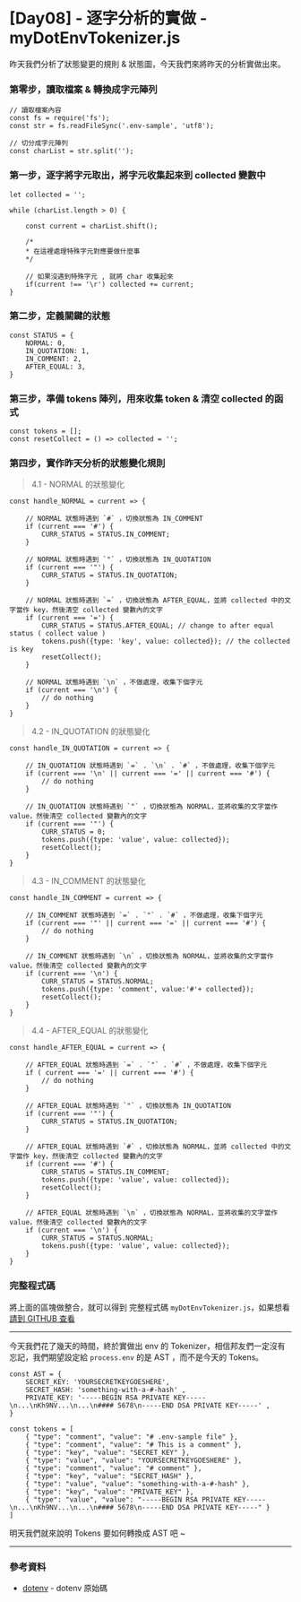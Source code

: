 # [Day08] - 逐字分析的實做 - myDotEnvTokenizer.js

昨天我們分析了狀態變更的規則 & 狀態圖，今天我們來將昨天的分析實做出來。

### 第零步，讀取檔案 & 轉換成字元陣列

```JS
// 讀取檔案內容 
const fs = require('fs');
const str = fs.readFileSync('.env-sample', 'utf8');

// 切分成字元陣列
const charList = str.split('');
``` 

### 第一步，逐字將字元取出，將字元收集起來到 collected 變數中

```JS
let collected = '';

while (charList.length > 0) {

    const current = charList.shift();
    
    /*
    * 在這裡處理特殊字元對應要做什麼事
    */

    // 如果沒遇到特殊字元 , 就將 char 收集起來
    if(current !== '\r') collected += current;
}
``` 

### 第二步，定義關鍵的狀態

```JS
const STATUS = {
    NORMAL: 0,
    IN_QUOTATION: 1,
    IN_COMMENT: 2,
    AFTER_EQUAL: 3,
}
``` 

### 第三步，準備 tokens 陣列，用來收集 token & 清空 collected 的函式

```JS
const tokens = [];
const resetCollect = () => collected = '';
``` 

### 第四步，實作昨天分析的狀態變化規則

> 4.1 - NORMAL 的狀態變化

```JS
const handle_NORMAL = current => {

    // NORMAL 狀態時遇到 `#` ，切換狀態為 IN_COMMENT
    if (current === '#') {
        CURR_STATUS = STATUS.IN_COMMENT;
    }
    
    // NORMAL 狀態時遇到 `"` ，切換狀態為 IN_QUOTATION
    if (current === '"') {
        CURR_STATUS = STATUS.IN_QUOTATION;
    }
    
    // NORMAL 狀態時遇到 `=` ，切換狀態為 AFTER_EQUAL，並將 collected 中的文字當作 key，然後清空 collected 變數內的文字
    if (current === '=') {
        CURR_STATUS = STATUS.AFTER_EQUAL; // change to after equal status ( collect value )
        tokens.push({type: 'key', value: collected}); // the collected is key
        resetCollect();
    }
    
    // NORMAL 狀態時遇到 `\n` ，不做處理，收集下個字元
    if (current === '\n') {
        // do nothing
    }
}
``` 

> 4.2 - IN_QUOTATION 的狀態變化

```JS
const handle_IN_QUOTATION = current => {

    // IN_QUOTATION 狀態時遇到 `=` . `\n` . `#` ，不做處理，收集下個字元
    if (current === '\n' || current === '=' || current === '#') {
        // do nothing
    }

    // IN_QUOTATION 狀態時遇到 `"` ，切換狀態為 NORMAL，並將收集的文字當作 value，然後清空 collected 變數內的文字
    if (current === '"') {
        CURR_STATUS = 0;
        tokens.push({type: 'value', value: collected});
        resetCollect();
    }
}
``` 

> 4.3 - IN_COMMENT 的狀態變化

```JS
const handle_IN_COMMENT = current => {

    // IN_COMMENT 狀態時遇到 `=` . `"` . `#` ，不做處理，收集下個字元
    if (current === '"' || current === '=' || current === '#') {
        // do nothing
    }

    // IN_COMMENT 狀態時遇到 `\n` ，切換狀態為 NORMAL，並將收集的文字當作 value，然後清空 collected 變數內的文字
    if (current === '\n') {
        CURR_STATUS = STATUS.NORMAL;
        tokens.push({type: 'comment', value:'#'+ collected});
        resetCollect();
    }
}
``` 

> 4.4 - AFTER_EQUAL 的狀態變化

```JS
const handle_AFTER_EQUAL = current => {

    // AFTER_EQUAL 狀態時遇到 `=` . `"` . `#` ，不做處理，收集下個字元
    if ( current === '=' || current === '#') {
        // do nothing
    }

    // AFTER_EQUAL 狀態時遇到 `"` ，切換狀態為 IN_QUOTATION
    if (current === '"') {
        CURR_STATUS = STATUS.IN_QUOTATION;
    }

    // AFTER_EQUAL 狀態時遇到 `#` ，切換狀態為 NORMAL，並將 collected 中的文字當作 key，然後清空 collected 變數內的文字
    if (current === '#') {
        CURR_STATUS = STATUS.IN_COMMENT;
        tokens.push({type: 'value', value: collected});
        resetCollect();
    }

    // AFTER_EQUAL 狀態時遇到 `\n` ，切換狀態為 NORMAL，並將收集的文字當作 value，然後清空 collected 變數內的文字
    if (current === '\n') {
        CURR_STATUS = STATUS.NORMAL;
        tokens.push({type: 'value', value: collected});
    }
}
``` 

### 完整程式碼

將上面的區塊做整合，就可以得到 完整程式碼 `myDotEnvTokenizer.js`，如果想看[請到 GITHUB 查看](https://github.com/andrew781026/ithome_ironman_2022/blob/main/day-08/myDotEnvTokenizer.js)

---

今天我們花了幾天的時間，終於實做出 env 的 Tokenizer，相信邦友們一定沒有忘記，我們期望設定給 `process.env` 的是 AST ，而不是今天的 Tokens。

```JS
const AST = {
    SECRET_KEY: 'YOURSECRETKEYGOESHERE',
    SECRET_HASH: 'something-with-a-#-hash' ,
    PRIVATE_KEY: '-----BEGIN RSA PRIVATE KEY-----\n...\nKh9NV...\n...\n#### 5678\n-----END DSA PRIVATE KEY-----' ,
}
``` 

```JS
const tokens = [
    { "type": "comment", "value": "# .env-sample file" },
    { "type": "comment", "value": "# This is a comment" },
    { "type": "key", "value": "SECRET_KEY" },
    { "type": "value", "value": "YOURSECRETKEYGOESHERE" },
    { "type": "comment", "value": "# comment" },
    { "type": "key", "value": "SECRET_HASH" },
    { "type": "value", "value": "something-with-a-#-hash" },
    { "type": "key", "value": "PRIVATE_KEY" },
    { "type": "value", "value": "-----BEGIN RSA PRIVATE KEY-----\n...\nKh9NV...\n...\n#### 5678\n-----END DSA PRIVATE KEY-----" }
]
``` 

明天我們就來說明 Tokens 要如何轉換成 AST 吧 ~

---

### 參考資料

- [dotenv](https://github.com/motdotla/dotenv/blob/v15.0.0/lib/main.js) - dotenv 原始碼
